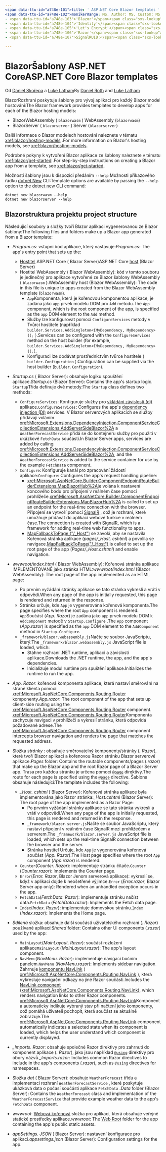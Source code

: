 ```yaml
---
<span data-ttu-id="a748e-101">title: ' ASP.NET Core Blazor templates ' Author: Description: ' informace o ASP.NET Core Blazor šablon aplikací a Blazor struktuře projektu. '</span><span class="sxs-lookup"><span data-stu-id="a748e-101">title: 'ASP.NET Core Blazor templates' author: description: 'Learn about ASP.NET Core Blazor app templates and Blazor project structure.'</span></span>
<span data-ttu-id="a748e-102">monikerRange: MS. Author: MS. Custom: MS. Date: No-Loc:</span><span class="sxs-lookup"><span data-stu-id="a748e-102">monikerRange: ms.author: ms.custom: ms.date: no-loc:</span></span>
- <span data-ttu-id="a748e-103">'Blazor'</span><span class="sxs-lookup"><span data-stu-id="a748e-103">'Blazor'</span></span>
- <span data-ttu-id="a748e-104">'Identity'</span><span class="sxs-lookup"><span data-stu-id="a748e-104">'Identity'</span></span>
- <span data-ttu-id="a748e-105">'Let's Encrypt'</span><span class="sxs-lookup"><span data-stu-id="a748e-105">'Let's Encrypt'</span></span>
- <span data-ttu-id="a748e-106">'Razor'</span><span class="sxs-lookup"><span data-stu-id="a748e-106">'Razor'</span></span>
- <span data-ttu-id="a748e-107">SignalRUID:</span><span class="sxs-lookup"><span data-stu-id="a748e-107">'SignalR' uid:</span></span> 

---
```

# <a name="aspnet-core-blazor-templates"></a><span data-ttu-id="a748e-108">BlazorŠablony ASP.NET Core</span><span class="sxs-lookup"><span data-stu-id="a748e-108">ASP.NET Core Blazor templates</span></span>

<span data-ttu-id="a748e-109">Od [Daniel Skořepa](https://github.com/danroth27) a [Luke Latham](https://github.com/guardrex)</span><span class="sxs-lookup"><span data-stu-id="a748e-109">By [Daniel Roth](https://github.com/danroth27) and [Luke Latham](https://github.com/guardrex)</span></span>

<span data-ttu-id="a748e-110">BlazorRozhraní poskytuje šablony pro vývoj aplikací pro každý Blazor model hostování:</span><span class="sxs-lookup"><span data-stu-id="a748e-110">The Blazor framework provides templates to develop apps for each of the Blazor hosting models:</span></span>

* Blazor<span data-ttu-id="a748e-111">WebAssembly ( `blazorwasm` )</span><span class="sxs-lookup"><span data-stu-id="a748e-111"> WebAssembly (`blazorwasm`)</span></span>
* Blazor<span data-ttu-id="a748e-112">Server ( `blazorserver` )</span><span class="sxs-lookup"><span data-stu-id="a748e-112"> Server (`blazorserver`)</span></span>

<span data-ttu-id="a748e-113">Další informace o Blazor modelech hostování naleznete v tématu <xref:blazor/hosting-models> .</span><span class="sxs-lookup"><span data-stu-id="a748e-113">For more information on Blazor's hosting models, see <xref:blazor/hosting-models>.</span></span>

<span data-ttu-id="a748e-114">Podrobné pokyny k vytvoření Blazor aplikace ze šablony naleznete v tématu <xref:blazor/get-started> .</span><span class="sxs-lookup"><span data-stu-id="a748e-114">For step-by-step instructions on creating a Blazor app from a template, see <xref:blazor/get-started>.</span></span>

<span data-ttu-id="a748e-115">Možnosti šablony jsou k dispozici předáním `--help` Možnosti příkazového řádku [dotnet New](/dotnet/core/tools/dotnet-new) CLI:</span><span class="sxs-lookup"><span data-stu-id="a748e-115">Template options are available by passing the `--help` option to the [dotnet new](/dotnet/core/tools/dotnet-new) CLI command:</span></span>

```dotnetcli
dotnet new blazorwasm --help
dotnet new blazorserver --help
```

## <a name="blazor-project-structure"></a>Blazor<span data-ttu-id="a748e-116">struktura projektu</span><span class="sxs-lookup"><span data-stu-id="a748e-116"> project structure</span></span>

<span data-ttu-id="a748e-117">Následující soubory a složky tvoří Blazor aplikaci vygenerovanou ze Blazor šablony:</span><span class="sxs-lookup"><span data-stu-id="a748e-117">The following files and folders make up a Blazor app generated from a Blazor template:</span></span>

* <span data-ttu-id="a748e-118">*Program.cs*: vstupní bod aplikace, který nastavuje:</span><span class="sxs-lookup"><span data-stu-id="a748e-118">*Program.cs*: The app's entry point that sets up the:</span></span>

  * <span data-ttu-id="a748e-119">[Hostitel](xref:fundamentals/host/generic-host) ASP.NET Core ( Blazor Server)</span><span class="sxs-lookup"><span data-stu-id="a748e-119">ASP.NET Core [host](xref:fundamentals/host/generic-host) (Blazor Server)</span></span>
  * <span data-ttu-id="a748e-120">Hostitel WebAssembly ( Blazor WebAssembly): kód v tomto souboru je jedinečný pro aplikace vytvořené ze Blazor šablony WebAssembly ( `blazorwasm` ).</span><span class="sxs-lookup"><span data-stu-id="a748e-120">WebAssembly host (Blazor WebAssembly): The code in this file is unique to apps created from the Blazor WebAssembly template (`blazorwasm`).</span></span>
    * <span data-ttu-id="a748e-121">`App`Komponenta, která je kořenovou komponentou aplikace, je zadána jako `app` prvek modelu DOM pro `Add` metodu.</span><span class="sxs-lookup"><span data-stu-id="a748e-121">The `App` component, which is the root component of the app, is specified as the `app` DOM element to the `Add` method.</span></span>
    * <span data-ttu-id="a748e-122">Služby lze konfigurovat pomocí `ConfigureServices` metody v Tvůrci hostitele (například `builder.Services.AddSingleton<IMyDependency, MyDependency>();` ).</span><span class="sxs-lookup"><span data-stu-id="a748e-122">Services can be configured with the `ConfigureServices` method on the host builder (for example, `builder.Services.AddSingleton<IMyDependency, MyDependency>();`).</span></span>
    * <span data-ttu-id="a748e-123">Konfiguraci lze dodávat prostřednictvím tvůrce hostitele ( `builder.Configuration` ).</span><span class="sxs-lookup"><span data-stu-id="a748e-123">Configuration can be supplied via the host builder (`builder.Configuration`).</span></span>

* <span data-ttu-id="a748e-124">*Startup.cs* ( Blazor Server): obsahuje logiku spouštění aplikace.</span><span class="sxs-lookup"><span data-stu-id="a748e-124">*Startup.cs* (Blazor Server): Contains the app's startup logic.</span></span> <span data-ttu-id="a748e-125">`Startup`Třída definuje dvě metody:</span><span class="sxs-lookup"><span data-stu-id="a748e-125">The `Startup` class defines two methods:</span></span>

  * <span data-ttu-id="a748e-126">`ConfigureServices`: Konfiguruje služby pro [vkládání závislostí (di)](xref:fundamentals/dependency-injection) aplikace.</span><span class="sxs-lookup"><span data-stu-id="a748e-126">`ConfigureServices`: Configures the app's [dependency injection (DI)](xref:fundamentals/dependency-injection) services.</span></span> <span data-ttu-id="a748e-127">V Blazor serverových aplikacích se služby přidávají voláním <xref:Microsoft.Extensions.DependencyInjection.ComponentServiceCollectionExtensions.AddServerSideBlazor%2A> a `WeatherForecastService` přidá se do kontejneru služby pro použití v ukázkové `FetchData` součásti.</span><span class="sxs-lookup"><span data-stu-id="a748e-127">In Blazor Server apps, services are added by calling <xref:Microsoft.Extensions.DependencyInjection.ComponentServiceCollectionExtensions.AddServerSideBlazor%2A>, and the `WeatherForecastService` is added to the service container for use by the example `FetchData` component.</span></span>
  * <span data-ttu-id="a748e-128">`Configure`: Konfiguruje kanál pro zpracování žádostí aplikace:</span><span class="sxs-lookup"><span data-stu-id="a748e-128">`Configure`: Configures the app's request handling pipeline:</span></span>
    * <span data-ttu-id="a748e-129"><xref:Microsoft.AspNetCore.Builder.ComponentEndpointRouteBuilderExtensions.MapBlazorHub%2A>je volána k nastavení koncového bodu pro připojení v reálném čase pomocí prohlížeče.</span><span class="sxs-lookup"><span data-stu-id="a748e-129"><xref:Microsoft.AspNetCore.Builder.ComponentEndpointRouteBuilderExtensions.MapBlazorHub%2A> is called to set up an endpoint for the real-time connection with the browser.</span></span> <span data-ttu-id="a748e-130">Připojení se vytvoří pomocí [SignalR](xref:signalr/introduction) , což je rozhraní, které umožňuje přidávat do aplikací webové funkce v reálném čase.</span><span class="sxs-lookup"><span data-stu-id="a748e-130">The connection is created with [SignalR](xref:signalr/introduction), which is a framework for adding real-time web functionality to apps.</span></span>
    * <span data-ttu-id="a748e-131">[MapFallbackToPage ("/_Host")](xref:Microsoft.AspNetCore.Builder.RazorPagesEndpointRouteBuilderExtensions.MapFallbackToPage*) se zavolá, aby se nastavila Kořenová stránka aplikace (*pages/_Host. cshtml*) a povolila se navigace.</span><span class="sxs-lookup"><span data-stu-id="a748e-131">[MapFallbackToPage("/_Host")](xref:Microsoft.AspNetCore.Builder.RazorPagesEndpointRouteBuilderExtensions.MapFallbackToPage*) is called to set up the root page of the app (*Pages/_Host.cshtml*) and enable navigation.</span></span>

* <span data-ttu-id="a748e-132">*wwwroot/index.html* ( Blazor WebAssembly): Kořenová stránka aplikace IMPLEMENTOVANÉ jako stránka HTML:</span><span class="sxs-lookup"><span data-stu-id="a748e-132">*wwwroot/index.html* (Blazor WebAssembly): The root page of the app implemented as an HTML page:</span></span>
  * <span data-ttu-id="a748e-133">Po prvním vyžádání stránky aplikace se tato stránka vykreslí a vrátí v odpovědi.</span><span class="sxs-lookup"><span data-stu-id="a748e-133">When any page of the app is initially requested, this page is rendered and returned in the response.</span></span>
  * <span data-ttu-id="a748e-134">Stránka určuje, kde `App` je vygenerována kořenová komponenta.</span><span class="sxs-lookup"><span data-stu-id="a748e-134">The page specifies where the root `App` component is rendered.</span></span> <span data-ttu-id="a748e-135">`App`Součást (*App. Razor*) je zadána jako `app` prvek modelu DOM k `AddComponent` metodě v `Startup.Configure` .</span><span class="sxs-lookup"><span data-stu-id="a748e-135">The `App` component (*App.razor*) is specified as the `app` DOM element to the `AddComponent` method in `Startup.Configure`.</span></span>
  * <span data-ttu-id="a748e-136">`_framework/blazor.webassembly.js`Načte se soubor JavaScriptu, který:</span><span class="sxs-lookup"><span data-stu-id="a748e-136">The `_framework/blazor.webassembly.js` JavaScript file is loaded, which:</span></span>
    * <span data-ttu-id="a748e-137">Stáhne rozhraní .NET runtime, aplikaci a závislosti aplikace.</span><span class="sxs-lookup"><span data-stu-id="a748e-137">Downloads the .NET runtime, the app, and the app's dependencies.</span></span>
    * <span data-ttu-id="a748e-138">Inicializuje modul runtime pro spuštění aplikace.</span><span class="sxs-lookup"><span data-stu-id="a748e-138">Initializes the runtime to run the app.</span></span>

* <span data-ttu-id="a748e-139">*App. Razor*: kořenová komponenta aplikace, která nastaví směrování na straně klienta pomocí <xref:Microsoft.AspNetCore.Components.Routing.Router> komponenty.</span><span class="sxs-lookup"><span data-stu-id="a748e-139">*App.razor*: The root component of the app that sets up client-side routing using the <xref:Microsoft.AspNetCore.Components.Routing.Router> component.</span></span> <span data-ttu-id="a748e-140"><xref:Microsoft.AspNetCore.Components.Routing.Router>Komponenta zachycuje navigaci v prohlížeči a vykreslí stránku, která odpovídá požadované adrese.</span><span class="sxs-lookup"><span data-stu-id="a748e-140">The <xref:Microsoft.AspNetCore.Components.Routing.Router> component intercepts browser navigation and renders the page that matches the requested address.</span></span>

* <span data-ttu-id="a748e-141">Složka *stránky* : obsahuje směrovatelný komponenty/stránky (*. Razor*), které tvoří Blazor aplikaci a kořenovou Razor stránku Blazor serverové aplikace.</span><span class="sxs-lookup"><span data-stu-id="a748e-141">*Pages* folder: Contains the routable components/pages (*.razor*) that make up the Blazor app and the root Razor page of a Blazor Server app.</span></span> <span data-ttu-id="a748e-142">Trasa pro každou stránku je určena pomocí [`@page`](xref:mvc/views/razor#page) direktivy.</span><span class="sxs-lookup"><span data-stu-id="a748e-142">The route for each page is specified using the [`@page`](xref:mvc/views/razor#page) directive.</span></span> <span data-ttu-id="a748e-143">Šablona obsahuje následující:</span><span class="sxs-lookup"><span data-stu-id="a748e-143">The template includes the following:</span></span>
  * <span data-ttu-id="a748e-144">*_Host. cshtml* ( Blazor Server): Kořenová stránka aplikace byla implementována jako Razor stránka:</span><span class="sxs-lookup"><span data-stu-id="a748e-144">*_Host.cshtml* (Blazor Server): The root page of the app implemented as a Razor Page:</span></span>
    * <span data-ttu-id="a748e-145">Po prvním vyžádání stránky aplikace se tato stránka vykreslí a vrátí v odpovědi.</span><span class="sxs-lookup"><span data-stu-id="a748e-145">When any page of the app is initially requested, this page is rendered and returned in the response.</span></span>
    * <span data-ttu-id="a748e-146">`_framework/blazor.server.js`Načte se soubor JavaScriptu, který nastaví připojení v reálném čase SignalR mezi prohlížečem a serverem.</span><span class="sxs-lookup"><span data-stu-id="a748e-146">The `_framework/blazor.server.js` JavaScript file is loaded, which sets up the real-time SignalR connection between the browser and the server.</span></span>
    * <span data-ttu-id="a748e-147">Stránka hostitel Určuje, kde `App` je vygenerována kořenová součást (*App. Razor*).</span><span class="sxs-lookup"><span data-stu-id="a748e-147">The Host page specifies where the root `App` component (*App.razor*) is rendered.</span></span>
  * <span data-ttu-id="a748e-148">`Counter`(*Counter. Razor*): implementuje stránku čítače.</span><span class="sxs-lookup"><span data-stu-id="a748e-148">`Counter` (*Counter.razor*): Implements the Counter page.</span></span>
  * <span data-ttu-id="a748e-149">`Error`(*Error. Razor*, Blazor Jenom serverová aplikace): vykreslí se, když v aplikaci dojde k neošetřené výjimce.</span><span class="sxs-lookup"><span data-stu-id="a748e-149">`Error` (*Error.razor*, Blazor Server app only): Rendered when an unhandled exception occurs in the app.</span></span>
  * <span data-ttu-id="a748e-150">`FetchData`(*FetchData. Razor*): implementuje stránku načíst data.</span><span class="sxs-lookup"><span data-stu-id="a748e-150">`FetchData` (*FetchData.razor*): Implements the Fetch data page.</span></span>
  * <span data-ttu-id="a748e-151">`Index`(*Index. Razor*): implementuje domovskou stránku.</span><span class="sxs-lookup"><span data-stu-id="a748e-151">`Index` (*Index.razor*): Implements the Home page.</span></span>

* <span data-ttu-id="a748e-152">*Sdílená* složka: obsahuje další součásti uživatelského rozhraní (*. Razor*) používané aplikací:</span><span class="sxs-lookup"><span data-stu-id="a748e-152">*Shared* folder: Contains other UI components (*.razor*) used by the app:</span></span>
  * <span data-ttu-id="a748e-153">`MainLayout`(*MainLayout. Razor*): součást rozložení aplikace</span><span class="sxs-lookup"><span data-stu-id="a748e-153">`MainLayout` (*MainLayout.razor*): The app's layout component.</span></span>
  * <span data-ttu-id="a748e-154">`NavMenu`(*NavMenu. Razor*): implementuje navigaci bočním panelem.</span><span class="sxs-lookup"><span data-stu-id="a748e-154">`NavMenu` (*NavMenu.razor*): Implements sidebar navigation.</span></span> <span data-ttu-id="a748e-155">Zahrnuje [komponentu NavLink](xref:blazor/routing#navlink-component) ( <xref:Microsoft.AspNetCore.Components.Routing.NavLink> ), která vykresluje navigační odkazy na jiné Razor součásti.</span><span class="sxs-lookup"><span data-stu-id="a748e-155">Includes the [NavLink component](xref:blazor/routing#navlink-component) (<xref:Microsoft.AspNetCore.Components.Routing.NavLink>), which renders navigation links to other Razor components.</span></span> <span data-ttu-id="a748e-156"><xref:Microsoft.AspNetCore.Components.Routing.NavLink>Komponenta automaticky indikuje vybraný stav při načtení jeho komponenty, což pomáhá uživateli pochopit, která součást se aktuálně zobrazuje.</span><span class="sxs-lookup"><span data-stu-id="a748e-156">The <xref:Microsoft.AspNetCore.Components.Routing.NavLink> component automatically indicates a selected state when its component is loaded, which helps the user understand which component is currently displayed.</span></span>

* <span data-ttu-id="a748e-157">*_Imports. Razor*: obsahuje společné Razor direktivy pro zahrnutí do komponent aplikace (*. Razor*), jako jsou například [`@using`](xref:mvc/views/razor#using) direktivy pro obory názvů.</span><span class="sxs-lookup"><span data-stu-id="a748e-157">*_Imports.razor*: Includes common Razor directives to include in the app's components (*.razor*), such as [`@using`](xref:mvc/views/razor#using) directives for namespaces.</span></span>

* <span data-ttu-id="a748e-158">Složka *dat* ( Blazor Server): obsahuje `WeatherForecast` třídu a implementaci rozhraní `WeatherForecastService` , které poskytuje ukázková data o počasí součásti aplikace `FetchData` .</span><span class="sxs-lookup"><span data-stu-id="a748e-158">*Data* folder (Blazor Server): Contains the `WeatherForecast` class and implementation of the `WeatherForecastService` that provide example weather data to the app's `FetchData` component.</span></span>

* <span data-ttu-id="a748e-159">*wwwroot*: [Webová kořenová](xref:fundamentals/index#web-root) složka pro aplikaci, která obsahuje veřejné statické prostředky aplikace.</span><span class="sxs-lookup"><span data-stu-id="a748e-159">*wwwroot*: The [Web Root](xref:fundamentals/index#web-root) folder for the app containing the app's public static assets.</span></span>

* <span data-ttu-id="a748e-160">*appSettings. JSON* ( Blazor Server): nastavení konfigurace pro aplikaci.</span><span class="sxs-lookup"><span data-stu-id="a748e-160">*appsettings.json* (Blazor Server): Configuration settings for the app.</span></span>
